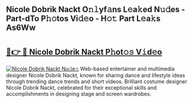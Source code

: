 ## Nicole Dobrik Nackt O𝚗𝚕yf𝚊ns L𝚎a𝚔ed N𝚞𝚍es - Part-dTo P𝚑𝚘tos Vi𝚍𝚎o - H𝚘𝚝 Part L𝚎a𝚔s As6Ww

# <h2><a href="http://kf0iqx.oniu.top/?m=Nicole+Dobrik+Nackt">🔗👉 🔴 Nicole Dobrik Nackt P𝚑ot𝚘𝚜 V𝚒d𝚎o</a></h2>

[![Nicole Dobrik Nackt Nu𝚍e𝚜](https://i.imgur.com/0qMVB7G.gif)](http://kf0iqx.oniu.top/?m=Nicole+Dobrik+Nackt)
Web-based entertainer and multimedia designer Nicole Dobrik Nackt, known for sharing dance and lifestyle ideas through trending dance trends and short videos. Brilliant costume designer Nicole Dobrik Nackt, celebrated for their exceptional skills and accomplishments in designing stage and screen wardrobes.  
